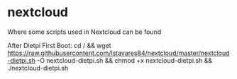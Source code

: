 # nextcloud
Where some scripts used in Nextcloud can be found

After Dietpi First Boot:
cd / && wget https://raw.githubusercontent.com/lstavares84/nextcloud/master/nextcloud-dietpi.sh -O nextcloud-dietpi.sh && chmod +x nextcloud-dietpi.sh && ./nextcloud-dietpi.sh
